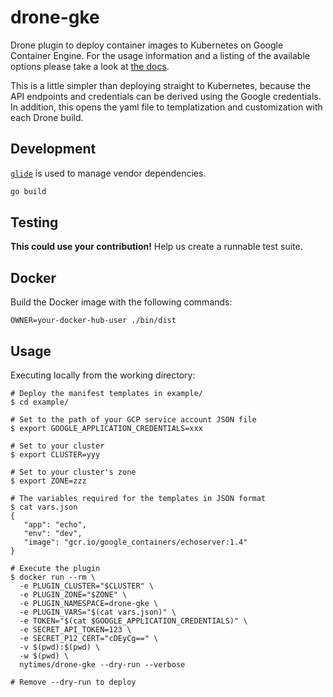 # drone-gke

Drone plugin to deploy container images to Kubernetes on Google Container Engine.
For the usage information and a listing of the available options please take a look at [the docs](DOCS.md).

This is a little simpler than deploying straight to Kubernetes, because the API endpoints and credentials can be derived using the Google credentials.
In addition, this opens the yaml file to templatization and customization with each Drone build.

## Development

[`glide`](https://github.com/Masterminds/glide) is used to manage vendor dependencies.

```bash
go build
```

## Testing

**This could use your contribution!**
Help us create a runnable test suite.

## Docker

Build the Docker image with the following commands:

```
OWNER=your-docker-hub-user ./bin/dist
```

## Usage

Executing locally from the working directory:

```
# Deploy the manifest templates in example/
$ cd example/

# Set to the path of your GCP service account JSON file
$ export GOOGLE_APPLICATION_CREDENTIALS=xxx

# Set to your cluster
$ export CLUSTER=yyy

# Set to your cluster's zone
$ export ZONE=zzz

# The variables required for the templates in JSON format
$ cat vars.json
{
   "app": "echo",
   "env": "dev",
   "image": "gcr.io/google_containers/echoserver:1.4"
}

# Execute the plugin
$ docker run --rm \
  -e PLUGIN_CLUSTER="$CLUSTER" \
  -e PLUGIN_ZONE="$ZONE" \
  -e PLUGIN_NAMESPACE=drone-gke \
  -e PLUGIN_VARS="$(cat vars.json)" \
  -e TOKEN="$(cat $GOOGLE_APPLICATION_CREDENTIALS)" \
  -e SECRET_API_TOKEN=123 \
  -e SECRET_P12_CERT="cDEyCg==" \
  -v $(pwd):$(pwd) \
  -w $(pwd) \
  nytimes/drone-gke --dry-run --verbose

# Remove --dry-run to deploy
```
